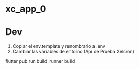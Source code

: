 # xc_app_0


# Dev
1. Copiar el env.template y renombrarlo a .env
2. Cambiar las variables de entorno (Api de Prueba Xelcron)

flutter pub run build_runner build

